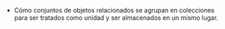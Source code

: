 - Cómo conjuntos de objetos relacionados se agrupan en colecciones para ser tratados como unidad y ser almacenados en un mismo lugar.
